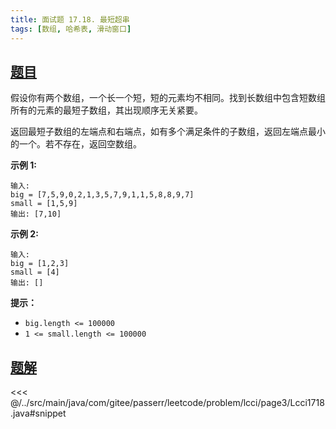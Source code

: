 ```yaml
---
title: 面试题 17.18. 最短超串
tags: [数组, 哈希表, 滑动窗口]
---
```



## [题目](https://leetcode.cn/problems/shortest-supersequence-lcci/)
假设你有两个数组，一个长一个短，短的元素均不相同。找到长数组中包含短数组所有的元素的最短子数组，其出现顺序无关紧要。

返回最短子数组的左端点和右端点，如有多个满足条件的子数组，返回左端点最小的一个。若不存在，返回空数组。

**示例 1:**

    输入:
    big = [7,5,9,0,2,1,3,5,7,9,1,1,5,8,8,9,7]
    small = [1,5,9]
    输出: [7,10]

**示例 2:**

    输入:
    big = [1,2,3]
    small = [4]
    输出: []

**提示：**

* `big.length <= 100000`
* `1 <= small.length <= 100000`


## [题解](https://github.com/PasseRR/JavaLeetCode/blob/master/src/main/java/com/gitee/passerr/leetcode/problem/lcci/page3/Lcci1718.java)

<<< @/../src/main/java/com/gitee/passerr/leetcode/problem/lcci/page3/Lcci1718.java#snippet
